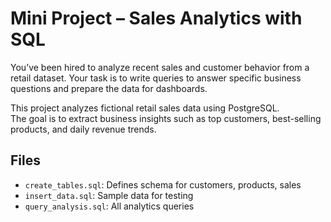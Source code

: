 # Mini Project – Sales Analytics with SQL

You’ve been hired to analyze recent sales and customer behavior from a retail dataset. Your task is to write queries to answer specific business questions and prepare the data for dashboards.

This project analyzes fictional retail sales data using PostgreSQL.  
The goal is to extract business insights such as top customers, best-selling products, and daily revenue trends.

## Files
- `create_tables.sql`: Defines schema for customers, products, sales
- `insert_data.sql`: Sample data for testing
- `query_analysis.sql`: All analytics queries


